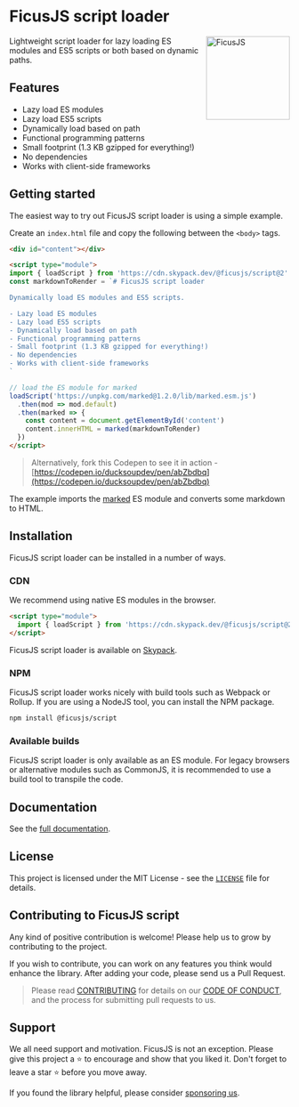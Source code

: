 # FicusJS script loader

<img src="img/ficus-icon.svg" alt="FicusJS" width="150" align="right">

Lightweight script loader for lazy loading ES modules and ES5 scripts or both based on dynamic paths.

## Features

- Lazy load ES modules
- Lazy load ES5 scripts
- Dynamically load based on path
- Functional programming patterns
- Small footprint (1.3 KB gzipped for everything!)
- No dependencies
- Works with client-side frameworks

## Getting started

The easiest way to try out FicusJS script loader is using a simple example.

Create an `index.html` file and copy the following between the `<body>` tags.

```html
<div id="content"></div>

<script type="module">
import { loadScript } from 'https://cdn.skypack.dev/@ficusjs/script@2'
const markdownToRender = `# FicusJS script loader

Dynamically load ES modules and ES5 scripts.

- Lazy load ES modules
- Lazy load ES5 scripts
- Dynamically load based on path
- Functional programming patterns
- Small footprint (1.3 KB gzipped for everything!)
- No dependencies
- Works with client-side frameworks
`

// load the ES module for marked
loadScript('https://unpkg.com/marked@1.2.0/lib/marked.esm.js')
  .then(mod => mod.default)
  .then(marked => {
    const content = document.getElementById('content')
    content.innerHTML = marked(markdownToRender)
  })
</script>
```

> Alternatively, fork this Codepen to see it in action - [https://codepen.io/ducksoupdev/pen/abZbdbq](https://codepen.io/ducksoupdev/pen/abZbdbq)

The example imports the [marked](https://www.npmjs.com/package/marked) ES module and converts some markdown to HTML.

## Installation

FicusJS script loader can be installed in a number of ways.

### CDN

We recommend using native ES modules in the browser.

```html
<script type="module">
  import { loadScript } from 'https://cdn.skypack.dev/@ficusjs/script@2'
</script>
```

FicusJS script loader is available on [Skypack](https://www.skypack.dev/view/@ficusjs/script).

### NPM

FicusJS script loader works nicely with build tools such as Webpack or Rollup. If you are using a NodeJS tool, you can install the NPM package.

```bash
npm install @ficusjs/script
```

### Available builds

FicusJS script loader is only available as an ES module. For legacy browsers or alternative modules such as CommonJS, it is recommended to use a build tool to transpile the code.

## Documentation

See the [full documentation](https://script.ficusjs.org).

## License

This project is licensed under the MIT License - see the [`LICENSE`](LICENSE) file for details.

## Contributing to FicusJS script

Any kind of positive contribution is welcome! Please help us to grow by contributing to the project.

If you wish to contribute, you can work on any features you think would enhance the library. After adding your code, please send us a Pull Request.

> Please read [CONTRIBUTING](CONTRIBUTING.md) for details on our [CODE OF CONDUCT](CODE_OF_CONDUCT.md), and the process for submitting pull requests to us.

## Support

We all need support and motivation. FicusJS is not an exception. Please give this project a ⭐️ to encourage and show that you liked it. Don't forget to leave a star ⭐️ before you move away.

If you found the library helpful, please consider [sponsoring us](https://github.com/sponsors/ficusjs).
